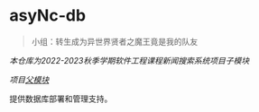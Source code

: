 # asyNc-db

> 小组：转生成为异世界贤者之魔王竟是我的队友

*本仓库为2022-2023秋季学期软件工程课程新闻搜索系统项目子模块*

*项目[父模块](https://gitlab.secoder.net/asyNc/asyNc-web)*

提供数据库部署和管理支持。
